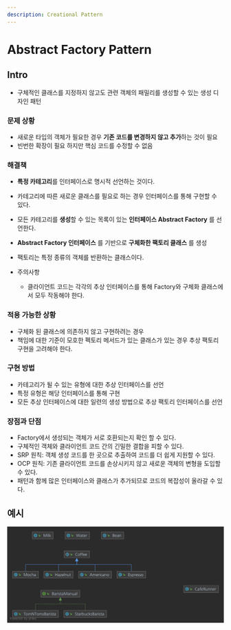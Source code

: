 ```yaml
---
description: Creational Pattern
---
```


# Abstract Factory Pattern

## Intro

- 구체적인 클래스를 지정하지 않고도 관련 객체의 패밀리를 생성할 수 있는 생성 디자인 패턴

### 문제 상황

- 새로운 타입의 객체가 필요한 경우 **기존 코드를 변경하지 않고 추가**하는 것이 필요
- 빈번한 확장이 필요 하지만 핵심 코드를 수정할 수 없음

### 해결책

- **특정 카테고리**를 인터페이스로 명시적 선언하는 것이다.
- 카테고리에 따른 새로운 클래스를 필요로 하는 경우 인터페이스를 통해 구현할 수 있다.
- 모든 카테고리를 **생성**할 수 있는 목록이 있는 **인터페이스 Abstract Factory** 를 선언한다.
- **Abstract Factory 인터페이스** 를 기반으로 **구체화한 팩토리 클래스** 를 생성
- 팩토리는 특정 종류의 객체를 반환하는 클래스이다.

- 주의사항
	- 클라이언트 코드는 각각의 추상 인터페이스를 통해 Factory와 구체화 클래스에서 모두 작동해야 한다.

### 적용 가능한 상황

- 구체화 된 클래스에 의존하지 않고 구현하려는 경우
- 책임에 대한 기준이 모호한 펙토리 메서드가 있는 클래스가 있는 경우 추상 팩토리 구현을 고려해야 한다.

### 구현 방법

- 카테고리가 될 수 있는 유형에 대한 추상 인터페이스를 선언
- 특정 유형은 해당 인터페이스를 통해 구현
- 모든 추상 인터페이스에 대한 일련의 생성 방법으로 추상 팩토리 인터페이스를 선언

### 장점과 단점

- Factory에서 생성되는 객체가 서로 호환되는지 확인 할 수 있다.
- 구체적인 객체와 클라이언트 코드 간의 긴밀한 결합을 피할 수 있다.
- SRP 원칙: 객체 생성 코드를 한 곳으로 추출하여 코드를 더 쉽게 지원할 수 있다.
- OCP 원칙: 기존 클라이언트 코드를 손상시키지 않고 새로운 객체의 변형을 도입할 수 있다.
- 패턴과 함께 많은 인터페이스와 클래스가 추가되므로 코드의 복잡성이 올라갈 수 있다.

## 예시

![Coffee Abstract Factory Pattern](contents/img/coffee_abstract.png)
